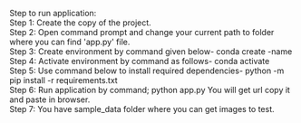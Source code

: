 Step to run application:<br>
Step 1:	Create the copy of the project.<br>
Step 2: Open command prompt and change your current path 
to folder where you can find 'app.py' file.<br>
Step 3: Create environment by command given below-
conda create -name <environment name> <br>
Step 4: Activate environment by command as follows-
conda activate <environment name><br>
Step 5: Use command below to install required dependencies-
python -m pip install -r requirements.txt<br>
Step 6: Run application by command;
python app.py
You will get url copy it and paste in browser.<br>
Step 7: You have sample_data folder where you can get images to test.<br>
